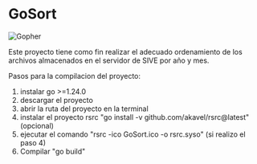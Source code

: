 GoSort
============

![Gopher](https://go.dev/images/gophers/biplane.svg "Go Gopher is skateboarding.")

Este proyecto tiene como fin realizar el adecuado ordenamiento de los archivos almacenados en el servidor de SIVE por año y mes.

Pasos para la compilacion del proyecto:

1. instalar go >=1.24.0
2. descargar el proyecto
3. abrir la ruta del proyecto en la terminal
4. instalar el proyecto rsrc "go install -v github.com/akavel/rsrc@latest" (opcional)
5. ejecutar el comando "rsrc -ico GoSort.ico  -o rsrc.syso" (si realizo el paso 4)
6. Compilar "go build"